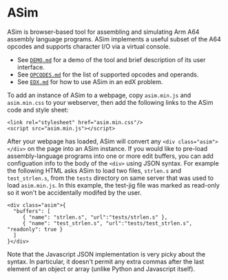 # ASim

ASim is browser-based tool for assembling and simulating Arm A64
assembly language programs.  ASim implements a useful subset of the
A64 opcodes and supports character I/O via a virtual console.

* See [`DEMO.md`](DEMO.md) for a demo of the tool and brief description of its user interface.
* See [`OPCODES.md`](OPCODE.md) for the list of supported opcodes and operands.
* See [`EDX.md`](EDX.md) for how to use ASim in an edX problem.

To add an instance of ASim to a webpage, copy `asim.min.js` and `asim.min.css` to your
webserver, then add the following links to the ASim code and style sheet:

```
<link rel="stylesheet" href="asim.min.css"/>
<script src="asim.min.js"></script>
```

After your webpage has loaded, ASim will convert any
`<div class="asim"></div>` on the page into an ASim instance.  If you
would like to pre-load assembly-language programs into one or more
edit buffers, you can add configuation info to the body of the `<div>`
using JSON syntax.  For example the following HTML asks ASim to load
two files, `strlen.s` and `test_strlen.s`, from the `tests` directory on
same server that was used to load `asim.min.js`.  In this example, the
test-jig file was marked as read-only so it won't be accidentally modifed
by the user.

```
<div class="asim">{
  "buffers": [
     { "name": "strlen.s", "url":"tests/strlen.s" },
     { "name": "test_strlen.s", "url":"tests/test_strlen.s", "readonly": true }
  ]
}</div>
```

Note that the Javascript JSON implementation is very picky about the
syntax.  In particular, it doesn't permit any extra commas after the
last element of an object or array (unlike Python and Javascript itself).


